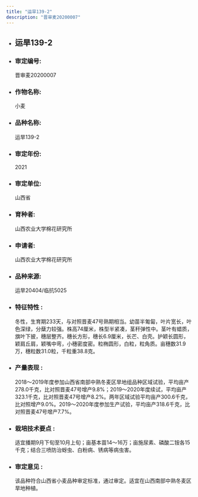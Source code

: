 ```yaml
---
title: "运旱139-2"
description: "晋审麦20200007"
---
```

* ## 运旱139-2
* ###  审定编号:  
   晋审麦20200007

*  ### 作物名称:  
   小麦

*   ###  品种名称: 
    运旱139-2

*   ### 审定年份: 
    2021

*   ### 审定单位:  
    山西省

*   ### 育种者:  
    山西农业大学棉花研究所

*   ### 申请者:  
    山西农业大学棉花研究所

*   ### 品种来源:  
    运旱20404/临抗5025

*   ### 特征特性 : 
    冬性，生育期233天，与对照晋麦47号熟期相当。幼苗半匍匐，叶片宽长，叶色深绿，分蘖力较强。株高74厘米，株型半紧凑，茎秆弹性中。茎叶有蜡质，旗叶下披，穗层整齐。穗长方形，穗长6.9厘米，长芒、白壳。护颖长圆形，颖肩丘肩，颖嘴中弯，小穗密度密。粒椭圆形，白粒，粒角质。亩穗数31.9万，穗粒数31.0粒，千粒重38.8克。

*   ### 产量表现 : 
    2018～2019年度参加山西省南部中熟冬麦区旱地组品种区域试验，平均亩产278.0千克，比对照晋麦47号增产9.8%；2019～2020年度续试，平均亩产323.1千克，比对照晋麦47号增产8.2%。两年区域试验平均亩产300.6千克，比对照增产9.0%。2019～2020年度参加生产试验，平均亩产318.6千克，比对照晋麦47号增产7.7%。

*   ### 栽培技术要点 : 
    适宜播期9月下旬至10月上旬；亩基本苗14～16万；亩施尿素、磷酸二铵各15千克；结合三喷防治蚜虫、白粉病、锈病等病虫害。

*   ### 审定意见 : 
    该品种符合山西省小麦品种审定标准，通过审定。适宜在山西南部中熟冬麦区旱地种植。
